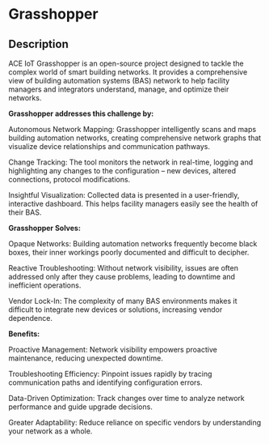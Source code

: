 # Grasshopper

## Description

ACE IoT Grasshopper is an open-source project designed to tackle the complex world of smart building networks. It provides a comprehensive view of building automation systems (BAS) network to help facility managers and integrators understand, manage, and optimize their networks.

**Grasshopper addresses this challenge by:**

Autonomous Network Mapping: Grasshopper intelligently scans and maps building automation networks, creating comprehensive network graphs that visualize device relationships and communication pathways.

Change Tracking: The tool monitors the network in real-time, logging and highlighting any changes to the configuration – new devices, altered connections, protocol modifications.

Insightful Visualization: Collected data is presented in a user-friendly, interactive dashboard. This helps facility managers easily see the health of their BAS.

**Grasshopper Solves:**

Opaque Networks: Building automation networks frequently become black boxes, their inner workings poorly documented and difficult to decipher.

Reactive Troubleshooting: Without network visibility, issues are often addressed only after they cause problems, leading to downtime and inefficient operations.

Vendor Lock-In: The complexity of many BAS environments makes it difficult to integrate new devices or solutions, increasing vendor dependence.

**Benefits:**

Proactive Management: Network visibility empowers proactive maintenance, reducing unexpected downtime.

Troubleshooting Efficiency: Pinpoint issues rapidly by tracing communication paths and identifying configuration errors.

Data-Driven Optimization: Track changes over time to analyze network performance and guide upgrade decisions.

Greater Adaptability: Reduce reliance on specific vendors by understanding your network as a whole.
